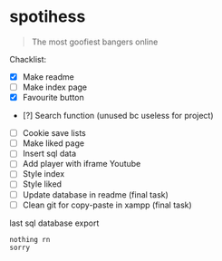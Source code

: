 # spotihess
> The most goofiest bangers online

Chacklist:

- [x] Make readme
- [ ] Make index page
- [x] Favourite button
- [?] Search function (unused bc useless for project)
- [ ] Cookie save lists
- [ ] Make liked page
- [ ] Insert sql data
- [ ] Add player with iframe Youtube
- [ ] Style index
- [ ] Style liked
- [ ] Update database in readme (final task)
- [ ] Clean git for copy-paste in xampp (final task)

last sql database export

```
nothing rn
sorry
```
  

